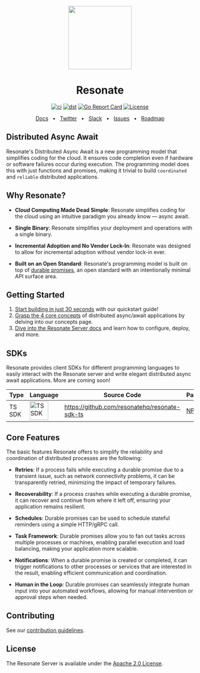 <p align="center">
    <img height="170"src="./docs/img/echo.png">
</p>

<h1 align="center">Resonate</h1>

<div align="center">

[![ci](https://github.com/resonatehq/resonate/actions/workflows/cicd.yaml/badge.svg)](https://github.com/resonatehq/resonate/actions/workflows/cicd.yaml)
[![dst](https://github.com/resonatehq/resonate/actions/workflows/dst.yaml/badge.svg)](https://github.com/resonatehq/resonate/actions/workflows/dst.yaml)
[![Go Report Card](https://goreportcard.com/badge/github.com/resonatehq/resonate)](https://goreportcard.com/report/github.com/resonatehq/resonate)
[![License](https://img.shields.io/badge/License-Apache_2.0-blue.svg)](https://opensource.org/licenses/Apache-2.0)

</div>

<div align="center">
<a href="https://docs.resonatehq.io">Docs</a>
  <span>&nbsp;&nbsp;•&nbsp;&nbsp;</span>
  <a href="https://twitter.com/resonatehqio">Twitter</a>
  <span>&nbsp;&nbsp;•&nbsp;&nbsp;</span>
  <a href="https://resonatehqcommunity.slack.com">Slack</a>
  <span>&nbsp;&nbsp;•&nbsp;&nbsp;</span>
  <a href="https://github.com/resonatehq/resonate/issues">Issues</a>
  <span>&nbsp;&nbsp;•&nbsp;&nbsp;</span>
  <a href="https://github.com/resonatehq/resonate/issues/131">Roadmap</a>
  <br />
</div>

## Distributed Async Await

Resonate's Distributed Async Await is a new programming model that simplifies coding for the cloud. It ensures code completion even if hardware or software failures occur during execution. The programming model does this with just functions and promises, making it trivial to build `coordinated` and `reliable` distributed applications.

## Why Resonate?

- **Cloud Computing Made Dead Simple**: Resonate simplifies coding for the cloud using an intuitive paradigm you already know — async await.

- **Single Binary**: Resonate simplifies your deployment and operations with a single binary.

- **Incremental Adoption and No Vendor Lock-In**: Resonate was designed to allow for incremental adoption without vendor lock-in ever.

- **Built on an Open Standard**: Resonate's programming model is built on top of [durable promises](https://github.com/resonatehq/durable-promise-specification), an open standard with an intentionally minimal API surface area.

## Getting Started

1. [Start building in just 30 seconds](https://docs.resonatehq.io/getting-started/quickstart) with our quickstart guide!
2. [Grasp the 4 core concepts](https://docs.resonatehq.io/getting-started/concepts) of distributed async/await applications by delving into our concepts page.
3. [Dive into the Resonate Server docs](https://docs.resonatehq.io/resonate/overview) and learn how to configure, deploy, and more.

## SDKs

Resonate provides client SDKs for different programming languages to easily interact with the Resonate server and write elegant distributed async await applications. More are coming soon!

| Type        | Language                                                                                       | Source Code                                                             | Package                                                                 |
| ----------- | ---------------------------------------------------------------------------------------------- | ----------------------------------------------------------------------- | ----------------------------------------------------------------------- |
| TS SDK      | <img alt="TS SDK" src="https://upload.wikimedia.org/wikipedia/commons/4/4c/Typescript_logo_2020.svg" width="50px"/>             | https://github.com/resonatehq/resonate-sdk-ts | [NPM](https://www.npmjs.com/package/@resonatehq/sdk)                     |

## Core Features

The basic features Resonate offers to simplify the reliability and coordination of distributed processes are the following:

- **Retries**: If a process fails while executing a durable promise due to a transient issue, such as network connectivity problems, it can be transparently retried, minimizing the impact of temporary failures.

- **Recoverability**: If a process crashes while executing a durable promise, it can recover and continue from where it left off, ensuring your application remains resilient.

- **Schedules**: Durable promises can be used to schedule stateful reminders using a simple HTTP/gRPC call.

- **Task Framework**: Durable promises allow you to fan out tasks across multiple processes or machines, enabling parallel execution and load balancing, making your application more scalable.

- **Notifications**: When a durable promise is created or completed, it can trigger notifications to other processes or services that are interested in the result, enabling efficient communication and coordination.

- **Human in the Loop**: Durable promises can seamlessly integrate human input into your automated workflows, allowing for manual intervention or approval steps when needed.

## Contributing

See our [contribution guidelines](CONTRIBUTING.md).

## License

The Resonate Server is available under the [Apache 2.0 License](LICENSE).
